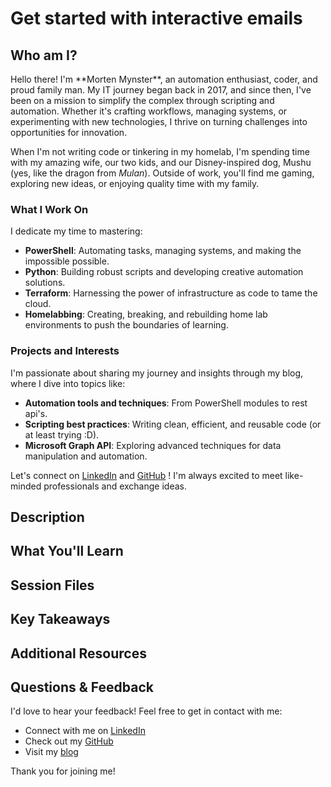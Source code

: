 # Get started with interactive emails

## Who am I?

<div style="display: flex; align-items: center; flex-wrap: wrap;">
  <div style="flex: 1; min-width: 250px;">
    Hello there! I'm **Morten Mynster**, an automation enthusiast, coder, and proud family man. My IT journey began back in 2017, and since then, I've been on a mission to simplify the complex through scripting and automation. Whether it's crafting workflows, managing systems, or experimenting with new technologies, I thrive on turning challenges into opportunities for innovation.
  </div>
</div>

When I'm not writing code or tinkering in my homelab, I'm spending time with my amazing wife, our two kids, and our Disney-inspired dog, Mushu (yes, like the dragon from *Mulan*). Outside of work, you'll find me gaming, exploring new ideas, or enjoying quality time with my family.

### What I Work On
I dedicate my time to mastering:
- **PowerShell**: Automating tasks, managing systems, and making the impossible possible.
- **Python**: Building robust scripts and developing creative automation solutions.
- **Terraform**: Harnessing the power of infrastructure as code to tame the cloud.
- **Homelabbing**: Creating, breaking, and rebuilding home lab environments to push the boundaries of learning.

### Projects and Interests
I'm passionate about sharing my journey and insights through my blog, where I dive into topics like:
- **Automation tools and techniques**: From PowerShell modules to rest api's.
- **Scripting best practices**: Writing clean, efficient, and reusable code (or at least trying :D).
- **Microsoft Graph API**: Exploring advanced techniques for data manipulation and automation.


Let's connect on [LinkedIn](https://www.linkedin.com/in/mortenmynster/) and [GitHub](https://github.com/Mynster9361) ! I'm always excited to meet like-minded professionals and exchange ideas.


## Description


## What You'll Learn


## Session Files



## Key Takeaways


## Additional Resources



## Questions & Feedback

I'd love to hear your feedback! Feel free to get in contact with me:
- Connect with me on [LinkedIn](https://www.linkedin.com/in/mortenmynster/)
- Check out my [GitHub](https://github.com/Mynster9361)
- Visit my [blog](https://mynster9361.github.io/)

Thank you for joining me!
